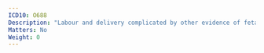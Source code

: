 ```yaml
---
ICD10: O688
Description: "Labour and delivery complicated by other evidence of fetal stress"
Matters: No
Weight: 0
---
```


